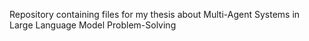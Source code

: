 Repository containing files for my thesis about Multi-Agent Systems in Large Language Model Problem-Solving
